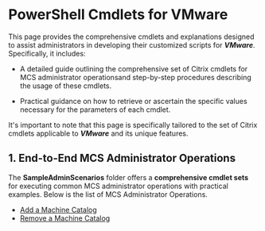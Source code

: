 # PowerShell Cmdlets for VMware

This page provides the comprehensive cmdlets and explanations designed to assist administrators in developing their customized scripts for ***VMware***. Specifically, it includes:

* A detailed guide outlining the comprehensive set of Citrix cmdlets for MCS administrator operationsand step-by-step procedures describing the usage of these cmdlets.

* Practical guidance on how to retrieve or ascertain the specific values necessary for the parameters of each cmdlet.

It's important to note that this page is specifically tailored to the set of Citrix cmdlets applicable to ***VMware*** and its unique features.

## 1. End-to-End MCS Administrator Operations

The **SampleAdminScenarios** folder offers a **comprehensive cmdlet sets** for executing common MCS administrator operations with practical examples. Below is the list of MCS Administrator Operations.

* [Add a Machine Catalog](./Add%20Machine%20Catalog/README.md)
* [Remove a Machine Catalog](./Remove%20Machine%20Catalog/README.md)
